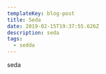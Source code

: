 ```yaml
---
templateKey: blog-post
title: Seda
date: 2019-02-15T19:37:55.626Z
description: seda
tags:
  - sedda
---
```

seda
